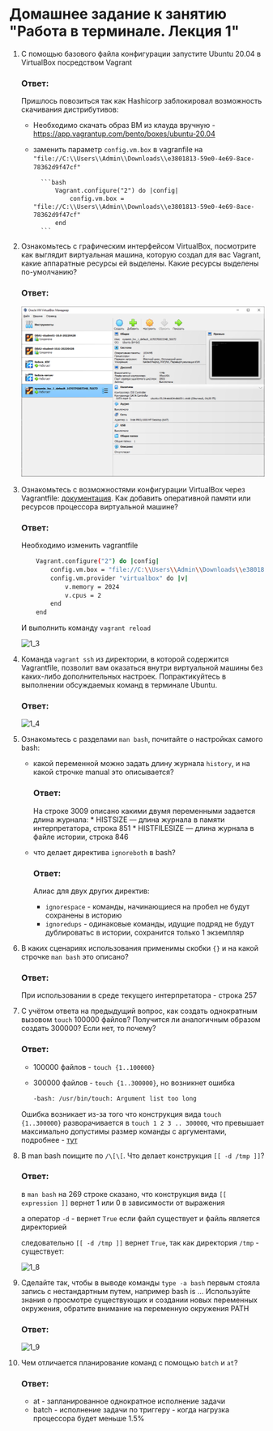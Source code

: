 # Домашнее задание к занятию "Работа в терминале. Лекция 1"

1. С помощью базового файла конфигурации запустите Ubuntu 20.04 в VirtualBox посредством Vagrant

    ### Ответ:

    Пришлось повозиться так как Hashicorp заблокировал возможность скачивания дистрибутивов:
        
    * Необходимо скачать образ ВМ из клауда вручную - https://app.vagrantup.com/bento/boxes/ubuntu-20.04
    * заменить параметр `config.vm.box` в vagranfile на `"file://C:\\Users\\Admin\\Downloads\\e3801813-59e0-4e69-8ace-78362d9f47cf"`

            ```bash
                Vagrant.configure("2") do |config|
                    config.vm.box = "file://C:\\Users\\Admin\\Downloads\\e3801813-59e0-4e69-8ace-78362d9f47cf"
                end
            ```

2. Ознакомьтесь с графическим интерфейсом VirtualBox, посмотрите как выглядит виртуальная машина, которую создал для вас Vagrant, какие аппаратные ресурсы ей выделены. Какие ресурсы выделены по-умолчанию?

    ### Ответ:
    ![1_2](images/1_2.png)


3. Ознакомьтесь с возможностями конфигурации VirtualBox через Vagrantfile: [документация](https://www.vagrantup.com/docs/providers/virtualbox/configuration.html). Как добавить оперативной памяти или ресурсов процессора виртуальной машине?
    
    ### Ответ:

    Необходимо изменить vagrantfile

    ```bash
        Vagrant.configure("2") do |config|
            config.vm.box = "file://C:\\Users\\Admin\\Downloads\\e3801813-59e0-4e69-8ace-78362d9f47cf"
            config.vm.provider "virtualbox" do |v|
                v.memory = 2024
                v.cpus = 2
            end
        end
    ```

    И выполнить команду `vagrant reload`

    ![1_3](/images/1_3.png)



4. Команда `vagrant ssh` из директории, в которой содержится Vagrantfile, позволит вам оказаться внутри виртуальной машины без каких-либо дополнительных настроек. Попрактикуйтесь в выполнении обсуждаемых команд в терминале Ubuntu.

    ### Ответ:
    ![1_4](/images/1_4.png)

5. Ознакомьтесь с разделами `man bash`, почитайте о настройках самого bash:
    * какой переменной можно задать длину журнала `history`, и на какой строчке manual это описывается?
        
        ### Ответ:
        На строке 3009 описано какими двумя переменными задается длина журнала:
            * HISTSIZE — длина журнала в памяти интерпретатора, строка 851
            * HISTFILESIZE — длина журнала в файле истории, строка 846
    * что делает директива `ignoreboth` в bash?

        ### Ответ: 
        Алиас для двух других директив:
            
        * `ignorespace` - команды, начинающиеся на пробел не будут сохранены в историю
        * `ignoredups` - одинаковые команды, идущие подряд не будут дублироватьс в истории, сохранится только 1 экземпляр

6. В каких сценариях использования применимы скобки `{}` и на какой строчке `man bash` это описано?
    ### Ответ:
    При использовании в среде текущего интерпретатора - строка 257
7. С учётом ответа на предыдущий вопрос, как создать однократным вызовом `touch` 100000 файлов? Получится ли аналогичным образом создать 300000? Если нет, то почему?
    ### Ответ:
    * 100000 файлов - `touch {1..100000}`
    * 300000 файлов - `touch {1..300000}`, но возникнет ошибка

        ```bash 
        -bash: /usr/bin/touch: Argument list too long
        ```
    Ошибка возникает из-за того что конструкция вида `touch {1..300000}` разворачивается в `touch 1 2 3 .. 300000`, что превышает максимально допустимы размер команды с аргументами, подробнее - [тут](https://unix.stackexchange.com/questions/451486/how-to-cause-argument-list-too-long-error#comment820001_451548)

8. В man bash поищите по `/\[\[`. Что делает конструкция `[[ -d /tmp ]]`?

    ### Ответ:
    в `man bash` на 269 строке сказано, что конструкция вида `[[ expression ]]` вернет 1 или 0 в зависимости от выражения

    а оператор `-d` - вернет `True` если файл существует и файль является директорией

    следовательно `[[ -d /tmp ]]` вернет `True`, так как директория `/tmp` - существует:

    ![1_8](/images/1_8.png)



9. Сделайте так, чтобы в выводе команды `type -a bash` первым стояла запись с нестандартным путем, например bash is ... 
Используйте знания о просмотре существующих и создании новых переменных окружения, обратите внимание на переменную окружения PATH 

    ### Ответ:
    ![1_9](/images/1_9.png)

10. Чем отличается планирование команд с помощью `batch` и `at`?

    ### Ответ:
    * at - запланированное однократное исполнение задачи
    * batch - исполнение задачи по триггеру - когда нагрузка процессора будет меньше 1.5%

